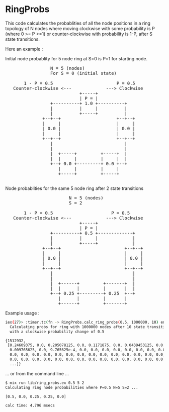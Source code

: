 RingProbs
=========


This code calculates the probablities of all the node positions in a
ring topology of N nodes where moving clockwise with some
probability is P (where 0 >= P >=1) or counter-clockwise with
probability is 1-P, after S state transitions.

Here an example :

Initial node probablity for 5 node ring at S=0 is P=1 for starting node.

<pre>
                 N = 5 (nodes)
                 For S = 0 (initial state)

       1 - P = 0.5                        P = 0.5
   Counter-clockwise <---             ---> Clockwise
                            +-----+
                            | P = |
                 +----------+ 1.0 +----------+
                 |          |     |          |
                 |          +-----+          |
              +--+--+                     +--+--+
              |     |                     |     |
              | 0.0 |                     | 0.0 |
              |     |                     |     |
              +--+--+                     +--+--+
                 |                           |
                 |                           |
                 |  +-----+         +-----+  |
                 |  |     |         |     |  |
                 +--+ 0.0 +---------+ 0.0 +--+
                    |     |         |     |
                    +-----+         +-----+

</pre>

 Node probablities for the same 5 node ring after 2 state transitions

<pre>
                        N = 5 (nodes)
                        S = 2

       1 - P = 0.5                      P = 0.5
   Counter-clockwise <---             ---> Clockwise
                            +-----+
                            | P = |
                 +----------+ 0.5 +-------------+
                 |          |     |             |
                 |          +-----+             |
              +--+--+                        +--+--+
              |     |                        |     |
              | 0.0 |                        | 0.0 |
              |     |                        |     |
              +--+--+                        +--+--+
                 |                              |
                 |                              |
                 |  +------+         +-------+  |
                 |  |      |         |       |  |
                 +--+ 0.25 +---------+ 0.25  +--+
                    |      |         |       |
                    +------+         +-------+
</pre>


Example usage :

```sh
iex(27)> :timer.tc(fn -> RingProbs.calc_ring_probs(0.5, 1000000, 10) end, [])
  Calculating probs for ring with 1000000 nodes after 10 state transitions
  with a clockwise probability change of 0.5

{1512932,
 [0.24609375, 0.0, 0.205078125, 0.0, 0.1171875, 0.0, 0.0439453125, 0.0,
  0.009765625, 0.0, 9.765625e-4, 0.0, 0.0, 0.0, 0.0, 0.0, 0.0, 0.0, 0.0, 0.0,
  0.0, 0.0, 0.0, 0.0, 0.0, 0.0, 0.0, 0.0, 0.0, 0.0, 0.0, 0.0, 0.0, 0.0, 0.0,
  0.0, 0.0, 0.0, 0.0, 0.0, 0.0, 0.0, 0.0, 0.0, 0.0, 0.0, 0.0, 0.0, 0.0, 0.0,
  ...]}
```
... or from the command line ...

```sh
$ mix run lib/ring_probs.ex 0.5 5 2
Calculating ring node probabilities where P=0.5 N=5 S=2 ...

[0.5, 0.0, 0.25, 0.25, 0.0]

calc time: 4.796 msecs
```
